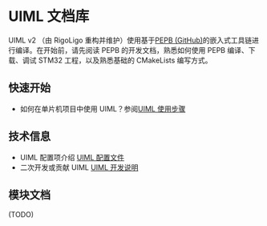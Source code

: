 # UIML 文档库

UIML v2 （由 RigoLigo 重构并维护）使用基于[PEPB (GitHub)](https://github.com/RigoLigoRLC/TarsGo_PEPB/)的嵌入式工具链进行编译。在开始前，请先阅读 PEPB 的开发文档，熟悉如何使用 PEPB 编译、下载、调试 STM32 工程，以及熟悉基础的 CMakeLists 编写方式。

## 快速开始

- 如何在单片机项目中使用 UIML？参阅[UIML 使用步骤](StartUsingUIML.md)

## 技术信息

- UIML 配置项介绍 [UIML 配置文件](UIMLConfiguration.md)
- 二次开发或贡献 UIML [UIML 开发说明](UIMLDeveloping.md)

## 模块文档

(TODO)
